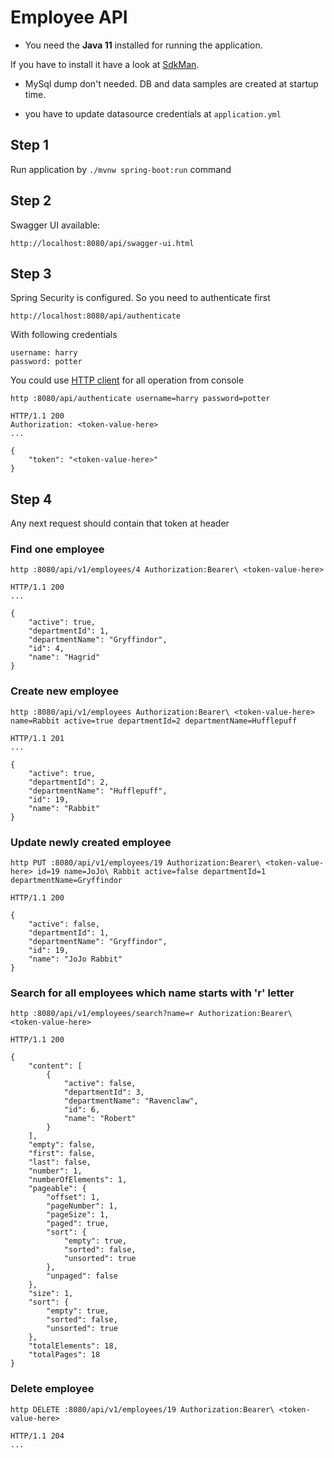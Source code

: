 # Employee API

- You need the **Java 11** installed for running the application.

If you have to install it have a look at [SdkMan](https://sdkman.io).

- MySql dump don't needed. DB and data samples are created at startup time.

- you have to update datasource credentials at `application.yml`


## Step 1

Run application by `./mvnw spring-boot:run` command

## Step 2

Swagger UI available:

    http://localhost:8080/api/swagger-ui.html  
    
## Step 3

Spring Security is configured. So you need to authenticate first 

    http://localhost:8080/api/authenticate
    
With following credentials    

    username: harry
    password: potter
    
You could use [HTTP client](https://httpie.org/) for all operation from console 

    http :8080/api/authenticate username=harry password=potter
    
    HTTP/1.1 200 
    Authorization: <token-value-here>
    ...
    
    {
        "token": "<token-value-here>"
    }
    

## Step 4

Any next request should contain that token at header
 
### Find one employee
    
    http :8080/api/v1/employees/4 Authorization:Bearer\ <token-value-here>
    
    HTTP/1.1 200 
    ...
    
    {
        "active": true, 
        "departmentId": 1, 
        "departmentName": "Gryffindor", 
        "id": 4, 
        "name": "Hagrid"
    }
    
### Create new employee

    http :8080/api/v1/employees Authorization:Bearer\ <token-value-here> name=Rabbit active=true departmentId=2 departmentName=Hufflepuff
    
    HTTP/1.1 201 
    ...
    
    {
        "active": true, 
        "departmentId": 2, 
        "departmentName": "Hufflepuff", 
        "id": 19, 
        "name": "Rabbit"
    }
    
### Update newly created employee

    http PUT :8080/api/v1/employees/19 Authorization:Bearer\ <token-value-here> id=19 name=JoJo\ Rabbit active=false departmentId=1 departmentName=Gryffindor
    
    HTTP/1.1 200 
    
    {
        "active": false, 
        "departmentId": 1, 
        "departmentName": "Gryffindor", 
        "id": 19, 
        "name": "JoJo Rabbit"
    }
    
### Search for all employees which name starts with 'r' letter

    http :8080/api/v1/employees/search?name=r Authorization:Bearer\ <token-value-here>
    
    HTTP/1.1 200 
    
    {
        "content": [
            {
                "active": false, 
                "departmentId": 3, 
                "departmentName": "Ravenclaw", 
                "id": 6, 
                "name": "Robert"
            }
        ], 
        "empty": false, 
        "first": false, 
        "last": false, 
        "number": 1, 
        "numberOfElements": 1, 
        "pageable": {
            "offset": 1, 
            "pageNumber": 1, 
            "pageSize": 1, 
            "paged": true, 
            "sort": {
                "empty": true, 
                "sorted": false, 
                "unsorted": true
            }, 
            "unpaged": false
        }, 
        "size": 1, 
        "sort": {
            "empty": true, 
            "sorted": false, 
            "unsorted": true
        }, 
        "totalElements": 18, 
        "totalPages": 18
    }

### Delete employee

    http DELETE :8080/api/v1/employees/19 Authorization:Bearer\ <token-value-here>
    
    HTTP/1.1 204 
    ...

